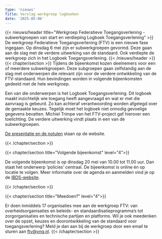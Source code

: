 ```yaml
---
type: 'nieuws'
Title: Verslag werkgroep logboeken
date: '2025-05-06'
---
```


{{< nieuws/header title="Werkgroep Federatieve Toegangsverlening - subwerkgroepen van start en verdieping Logboek Toegangsverlening" >}}
De werkgroep Federatieve Toegangsverlening (FTV) is een nieuwe fase ingegaan. Op dinsdag 6 mei zijn er subwerkgroepen gevormd. Deze gaan aan de slag met de verdere uitwerking van de standaard. Ook verdiepte de werkgroep zich in het Logboek Toegangsverlening.
{{< /nieuws/header >}}
{{< chapter/section >}}
Tijdens de bijeenkomst kozen deelnemers voor een of meerdere subwerkgroepen. Deze subgroepen gaan zelfstandig aan de slag met onderwerpen die relevant zijn voor de verdere ontwikkeling van de FTV-standaard. Hun bevindingen worden in volgende bijeenkomsten gedeeld met de hele werkgroep.

Een van die onderwerpen is het Logboek Toegangsverlening. Dit logboek maakt inzichtelijk wie toegang heeft aangevraagd en wat er met die aanvraag is gebeurd. Zo kan achteraf verantwoording worden afgelegd over de gemaakte keuzes. Tegelijk moet het logboek niet onnodig gevoelige gegevens bevatten. Michiel Trimpe van het FTV-project gaf hierover een toelichting. De verdere uitwerking vindt plaats in een van de subwerkgroepen.

[De presentatie en de notulen](/ftv/meedoen/werkgroep/logboek) staan op de website.

{{< /chapter/section >}}

{{< chapter/section title="Volgende bijeenkomst" level="4">}}

De volgende bijeenkomst is op dinsdag 20 mei van 10.00 tot 11.00 uur. Dan staat het onderwerp ‘policies’ centraal. De bijeenkomst is online én op locatie te volgen. Meer informatie over de agenda en aanmelden vind je op de [IBDS-website](https://realisatieibds.nl/groups/view/0056c9ef-5c2e-44f9-a998-e735f1e9ccaa/federatief-datastelsel/events/view/62448d84-d2fc-4505-91ad-c35bb70a20f8/werkgroep-federatieve-toegangsverlening).

{{< /chapter/section >}}

{{< chapter/section title="Meedoen?" level="4">}}

Er doen inmiddels 17 organisaties mee aan de werkgroep FTV: van overheidsorganisaties en beleids- en standaardisatieprogramma’s tot zorgorganisaties en technische partijen en platforms. Wil je ook meedenken over de opzet, keuzes en doorontwikkeling van de standaard voor toegangsverlening? Meld je dan aan bij de werkgroep door een email te sturen aan [ftv@vng.nl](mailto:ftv@vng.nl).
{{< /chapter/section >}}
